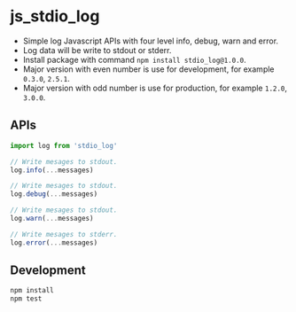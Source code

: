 # js_stdio_log

* Simple log Javascript APIs with four level info, debug, warn and error.
* Log data will be write to stdout or stderr.
* Install package with command `npm install stdio_log@1.0.0`.
* Major version with even number is use for development, for example `0.3.0`, `2.5.1`.
* Major version with odd number is use for production, for example `1.2.0`, `3.0.0`. 

## APIs

```js
import log from 'stdio_log'

// Write mesages to stdout.
log.info(...messages)

// Write mesages to stdout.
log.debug(...messages)

// Write mesages to stdout.
log.warn(...messages)

// Write mesages to stderr.
log.error(...messages)
```

## Development

```js
npm install
npm test
```
